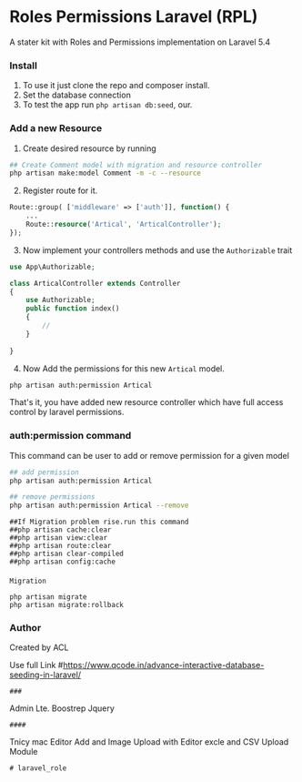 # Roles Permissions Laravel (RPL)
A stater kit with Roles and Permissions implementation on Laravel 5.4

### Install
1. To use it just clone the repo and composer install.
2. Set the database connection 
3. To test the app run `php artisan db:seed`, our.

### Add a new Resource
1. Create desired resource by running 
 ```bash
## Create Comment model with migration and resource controller
php artisan make:model Comment -m -c --resource
```
2. Register route for it.
```php
Route::group( ['middleware' => ['auth']], function() {
    ...
    Route::resource('Artical', 'ArticalController');
});
```

3. Now implement your controllers methods and use the `Authorizable` trait
```php
use App\Authorizable;

class ArticalController extends Controller
{
    use Authorizable;
    public function index()
    {
        //
    }
    
}    
```

4. Now Add the permissions for this new `Artical` model.
```bash
php artisan auth:permission Artical
```

That's it, you have added new resource controller which have full access control by laravel permissions.
 
 ### auth:permission command
 This command can be user to add or remove permission for a given model
 
 ```bash
## add permission
php artisan auth:permission Artical

## remove permissions
php artisan auth:permission Artical --remove
```
```
##If Migration problem rise.run this command
##php artisan cache:clear
##php artisan view:clear
##php artisan route:clear
##php artisan clear-compiled
##php artisan config:cache
```

####
```
Migration 

php artisan migrate
php artisan migrate:rollback

```
### Author
Created by ACL

Use full Link
#https://www.qcode.in/advance-interactive-database-seeding-in-laravel/

```
###
```
Admin Lte.
Boostrep
Jquery

```
####
```
Tnicy mac Editor Add and Image Upload with Editor
excle and CSV Upload Module
```
# laravel_role
